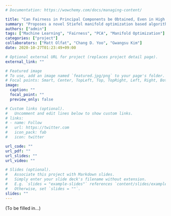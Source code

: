 ```yaml
---
# Documentation: https://wowchemy.com/docs/managing-content/

title: "Can Fairness in Principal Components be Obtained, Even in High Dimensions?"
summary: "Proposes a novel Stiefel manifold optimization based algorithm for fair PCA that has several benefits over the existing SDP-based algorithm."
authors: ["admin"]
tags: ["Machine Learning", "Fairness", "PCA", "Manifold Optimization"]
categories: ["project"]
collaborators: ["Matt Olfat", "Chang D. Yoo", "Gwangsu Kim"]
date: 2020-10-27T01:23:49+09:00

# Optional external URL for project (replaces project detail page).
external_link: ""

# Featured image
# To use, add an image named `featured.jpg/png` to your page's folder.
# Focal points: Smart, Center, TopLeft, Top, TopRight, Left, Right, BottomLeft, Bottom, BottomRight.
image:
  caption: ""
  focal_point: ""
  preview_only: false

# Custom links (optional).
#   Uncomment and edit lines below to show custom links.
# links:
# - name: Follow
#   url: https://twitter.com
#   icon_pack: fab
#   icon: twitter

url_code: ""
url_pdf: ""
url_slides: ""
url_video: ""

# Slides (optional).
#   Associate this project with Markdown slides.
#   Simply enter your slide deck's filename without extension.
#   E.g. `slides = "example-slides"` references `content/slides/example-slides.md`.
#   Otherwise, set `slides = ""`.
slides: ""
---
```


(To be filled in...)